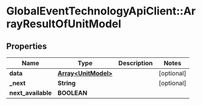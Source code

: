# GlobalEventTechnologyApiClient::ArrayResultOfUnitModel

## Properties
Name | Type | Description | Notes
------------ | ------------- | ------------- | -------------
**data** | [**Array&lt;UnitModel&gt;**](UnitModel.md) |  | [optional] 
**_next** | **String** |  | [optional] 
**next_available** | **BOOLEAN** |  | 


